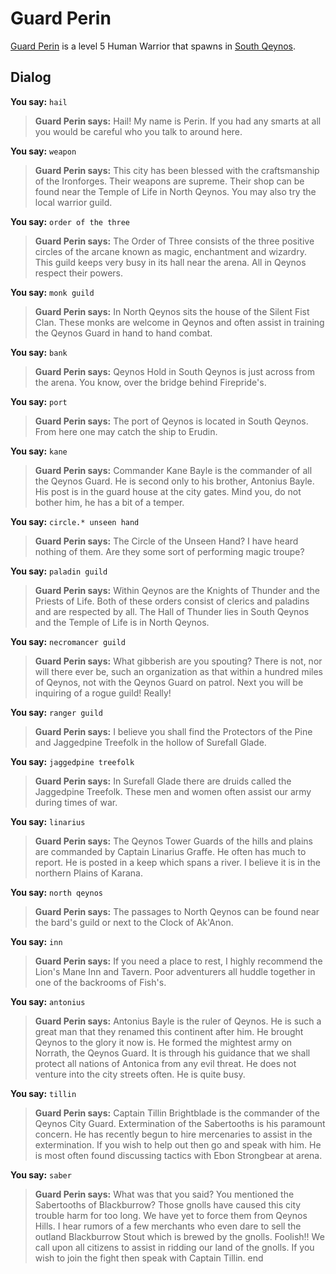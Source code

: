 # Guard Perin



[Guard Perin](/npc/1308) is a level 5 Human Warrior that spawns in [South Qeynos](/zone/1).



## Dialog

**You say:** `hail`



>**Guard Perin says:** Hail! My name is Perin. If you had any smarts at all you would be careful who you talk to around here.

**You say:** `weapon`



>**Guard Perin says:** This city has been blessed with the craftsmanship of the Ironforges.  Their weapons are supreme.  Their shop can be found near the Temple of Life in North Qeynos.  You may also try the local warrior guild.

**You say:** `order of the three`



>**Guard Perin says:** The Order of Three consists of the three positive circles of the arcane known as magic, enchantment and wizardry.  This guild keeps very busy in its hall near the arena.  All in Qeynos respect their powers.

**You say:** `monk guild`



>**Guard Perin says:** In North Qeynos sits the house of the Silent Fist Clan.  These monks are welcome in Qeynos and often assist in training the Qeynos Guard in hand to hand combat.

**You say:** `bank`



>**Guard Perin says:** Qeynos Hold in South Qeynos is just across from the arena.  You know, over the bridge behind Firepride's.

**You say:** `port`



>**Guard Perin says:** The port of Qeynos is located in South Qeynos.  From here one may catch the ship to Erudin.

**You say:** `kane`



>**Guard Perin says:** Commander Kane Bayle is the commander of all the Qeynos Guard.  He is second only to his brother, Antonius Bayle.  His post is in the guard house at the city gates.  Mind you, do not bother him, he has a bit of a temper.

**You say:** `circle.* unseen hand`



>**Guard Perin says:** The Circle of the Unseen Hand?  I have heard nothing of them.  Are they some sort of performing magic troupe?

**You say:** `paladin guild`



>**Guard Perin says:** Within Qeynos are the Knights of Thunder and the Priests of Life.  Both of these orders consist of clerics and paladins and are respected by all.  The Hall of Thunder lies in South Qeynos and the Temple of Life is in North Qeynos.

**You say:** `necromancer guild`



>**Guard Perin says:** What gibberish are you spouting?  There is not, nor will there ever be, such an organization as that within a hundred miles of Qeynos, not with the Qeynos Guard on patrol.  Next you will be inquiring of a rogue guild!  Really!

**You say:** `ranger guild`




>**Guard Perin says:** I believe you shall find the Protectors of the Pine and Jaggedpine Treefolk in the hollow of Surefall Glade.


**You say:** `jaggedpine treefolk`



>**Guard Perin says:** In Surefall Glade there are druids called the Jaggedpine Treefolk.  These men and women often assist our army during times of war.

**You say:** `linarius`



>**Guard Perin says:** The Qeynos Tower Guards of the hills and plains are commanded by Captain Linarius Graffe.  He often has much to report.  He is posted in a keep which spans a river.  I believe it is in the northern Plains of Karana.

**You say:** `north qeynos`



>**Guard Perin says:** The passages to North Qeynos can be found near the bard's guild or next to the Clock of Ak'Anon.

**You say:** `inn`




>**Guard Perin says:** If you need a place to rest, I highly recommend the Lion's Mane Inn and Tavern.  Poor adventurers all huddle together in one of the backrooms of Fish's.




**You say:** `antonius`



>**Guard Perin says:** Antonius Bayle is the ruler of Qeynos. He is such a great man that they renamed this continent after him. He brought Qeynos to the glory it now is. He formed the mightest army on Norrath, the Qeynos Guard. It is through his guidance that we shall protect all nations of Antonica from any evil threat. He does not venture into the city streets often. He is quite busy.

**You say:** `tillin`



>**Guard Perin says:** Captain Tillin Brightblade is the commander of the Qeynos City Guard. Extermination of the Sabertooths is his paramount concern. He has recently begun to hire mercenaries to assist in the extermination. If you wish to help out then go and speak with him. He is most often found discussing tactics with Ebon Strongbear at arena.

**You say:** `saber`



>**Guard Perin says:** What was that you said? You mentioned the Sabertooths of Blackburrow? Those gnolls have caused this city trouble harm for too long. We have yet to force them from Qeynos Hills. I hear rumors of a few merchants who even dare to sell the outland Blackburrow Stout which is brewed by the gnolls. Foolish!! We call upon all citizens to assist in ridding our land of the gnolls. If you wish to join the fight then speak with Captain Tillin.
end
